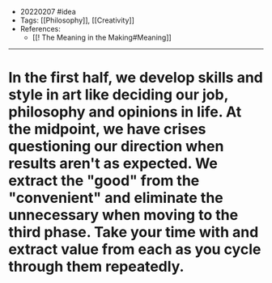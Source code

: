 - 20220207 #idea
- Tags: [[Philosophy]], [[Creativity]]
- References:
	- [[! The Meaning in the Making#Meaning]]

---

# In the first half, we develop skills and style in art like deciding our job, philosophy and opinions in life. At the midpoint, we have crises questioning our direction when results aren't as expected. We extract the "good" from the "convenient" and eliminate the unnecessary when moving to the third phase. Take your time with and extract value from each as you cycle through them repeatedly.